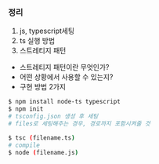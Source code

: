 ### 정리
1. js, typescript세팅
2. ts 실행 방법
3. 스트레티지 패턴
- 스트레티지 패턴이란 무엇인가?
- 어떤 상황에서 사용할 수 있는지? 
- 구현 방법 2가지

```bash
$ npm install node-ts typescript
$ npm init
# tsconfig.json 생성 후 세팅
# files로 세팅해주는 경우, 경로까지 포함시켜줄 것

$ tsc (filename.ts)
# compile
$ node (filename.js)
```